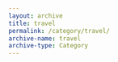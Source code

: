 ```yaml
---
layout: archive
title: travel
permalink: /category/travel/
archive-name: travel
archive-type: Category
---
```

